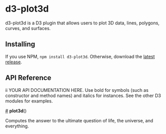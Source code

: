 # d3-plot3d

d3-plot3d is a D3 plugin that allows users to plot 3D data, lines, polygons, curves, and surfaces.

## Installing

If you use NPM, `npm install d3-plot3d`. Otherwise, download the [latest release](https://github.com/d3/d3-plot3d/releases/latest).

## API Reference
ii
YOUR API DOCUMENTATION HERE. Use bold for symbols (such as constructor and method names) and italics for instances. See the other D3 modules for examples.

<a href="#plot3d" name="plot3d">#</a> <b>plot3d</b>()

Computes the answer to the ultimate question of life, the universe, and everything.
